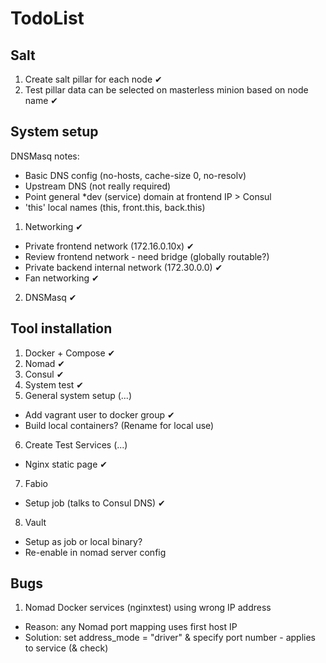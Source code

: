 # TodoList

## Salt

1. Create salt pillar for each node ✔
2. Test pillar data can be selected on masterless minion based on node name ✔

## System setup

DNSMasq notes:
  * Basic DNS config (no-hosts, cache-size 0, no-resolv)
  * Upstream DNS (not really required)
  * Point general *dev (service) domain at frontend IP > Consul
  * 'this' local names (this, front.this, back.this)

1. Networking ✔
  - Private frontend network (172.16.0.10x) ✔
  - Review frontend network - need bridge (globally routable?)
  - Private backend internal network (172.30.0.0) ✔
  - Fan networking ✔
2. DNSMasq ✔

## Tool installation

1. Docker + Compose ✔
2. Nomad ✔
3. Consul ✔
4. System test ✔
5. General system setup (...)
  - Add vagrant user to docker group ✔
  - Build local containers? (Rename for local use)
6. Create Test Services (...)
  - Nginx static page ✔
7. Fabio
  - Setup job (talks to Consul DNS) ✔
8. Vault
  - Setup as job or local binary?
  - Re-enable in nomad server config

## Bugs

1. Nomad Docker services (nginxtest) using wrong IP address
  - Reason: any Nomad port mapping uses first host IP
  - Solution: set address_mode = "driver" & specify port number - applies to service (& check)
